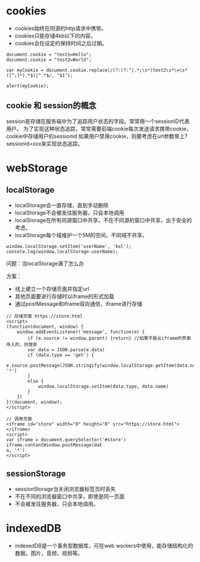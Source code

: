 # cookies

- cookies始终在同源的http请求中携带。
- cookies只能存储4kb以下的内容。
- cookies会在设定的保持时间之后过期。

```
document.cookie = "test1=Hello";
document.cookie = "test2=World";

var myCookie = document.cookie.replace(/(?:(?:^|.*;\s*)test2\s*\=\s*([^;]*).*$)|^.*$/, "$1");

alert(myCookie);
```

## cookie 和 session的概念

session是存储在服务端中为了追踪用户状态的字段。常常用一个sessionID代表用户。
为了实现这种状态追踪，常常需要前端cookie每次发送请求携带cookie，cookie中存储用户的sessionid
如果用户禁用cookie，则要考虑在url参数带上?sessionid=xxx来实现状态追踪。

# webStorage

## localStorage

- localStorage会一直存储，直到手动删除
- localStorage不会被发往服务器，只会本地调用
- localStorage在所有同源窗口中共享，不在不同源的窗口中共享，出于安全的考虑。
- localStorage每个域维护一个5M的空间，不同域不共享。

```
window.localStorage.setItem('userName', 'kel');
console.log(window.localStorage.userName);
```

问题：当localStorage满了怎么办

方案：

- 线上建立一个存储页面并指定url
- 其他页面要进行存储时以iframe的形式加载
- 通过postMessage和iframe双向通信，iframe进行存储

```
// 存储页面 https://store.html
<script>
(function(document, window) {
    window.addEventListener('message', function(e) {
        if (e.source != window.parent) {return} //如果不是从iframe的界面传入的，则放弃
        var data = JSON.parse(e.data)
        if (data.type == 'get') {
            e.source.postMessage(JSON.stringify(window.localStorage.getItem(data.name))), '*')
        }
        else {
            window.localStorage.setItem(data.type, data.name)
        }
    })
})(document, window);
</script>
```
```
// 调用页面
<iframe id="store" width="0" height="0" src="https://store.html"></iframe>
<script>
var iframe = document.querySelector('#store')
iframe.contentWindow.postMessage(dat
a, '*')
</script>
```


## sessionStorage

- sessionStorage当关闭浏览器标签页时丢失
- 不在不同的浏览器窗口中共享，即使是同一页面
- 不会被发往服务器，只会本地调用。

# indexedDB

- indexedDB是一个事务型数据库，可在web workers中使用，能存储结构化的数据，图片，音频，视频等。